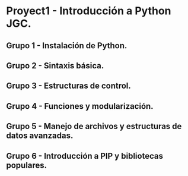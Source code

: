 # Proyect1 - Introducción a Python JGC.

## Grupo 1 - Instalación de Python.
## Grupo 2 - Sintaxis básica.
## Grupo 3 - Estructuras de control.
## Grupo 4 - Funciones y modularización.
## Grupo 5 - Manejo de archivos y estructuras de datos avanzadas.
## Grupo 6 - Introducción a PIP y bibliotecas populares.
